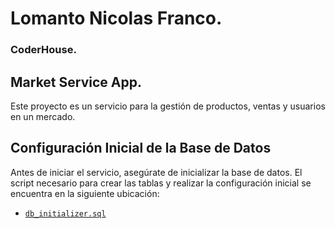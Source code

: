 # Lomanto Nicolas Franco.
### CoderHouse.

## Market Service App.

Este proyecto es un servicio para la gestión de productos, ventas y usuarios en un mercado.

## Configuración Inicial de la Base de Datos

Antes de iniciar el servicio, asegúrate de inicializar la base de datos. El script necesario para crear las tablas y realizar la configuración inicial se encuentra en la siguiente ubicación:

- [`db_initializer.sql`](src/main/java/com/nqlo/ch/mkt/service/scripts/db_initializer.sql)